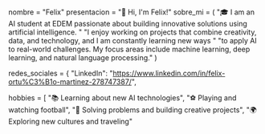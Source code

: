nombre = "Felix"
presentacion = "👋 Hi, I'm Felix!"
sobre_mi = (
    "🎓 I am an AI student at EDEM passionate about building innovative solutions using artificial intelligence. "
    "I enjoy working on projects that combine creativity, data, and technology, and I am constantly learning new ways "
    "to apply AI to real-world challenges. My focus areas include machine learning, deep learning, and natural language processing."
)

redes_sociales = {
    "LinkedIn": "https://www.linkedin.com/in/felix-ortu%C3%B1o-martinez-278747387/",

hobbies = [
    "📚 Learning about new AI technologies",
    "⚽ Playing and watching football",
    "🧠 Solving problems and building creative projects",
    "🌍 Exploring new cultures and traveling"
